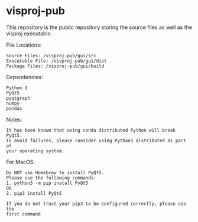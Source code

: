 # visproj-pub

This repository is the public repository storing the source files as well
as the visproj executable.

File Locations:
    
    Source Files: /visproj-pub/gui/src
    Executable File: /visproj-pub/gui/dist
    Package Files: /visproj-pub/gui/build

Dependencies:

    Python 3
    PyQt5
    pyqtgraph
    numpy
    pandas

Notes:

    It has been known that using conda distributed Python will break PyQt5.
    To avoid failures, please consider using Python3 distributed as part of
    your operating system. 

    
For MacOS:
    
    Do NOT use Homebrew to install PyQt5. 
    Please use the following commands:
    1. python3 -m pip install PyQt5
    OR
    2. pip3 install PyQt5

    If you do not trust your pip3 to be configured correctly, please use the
    first command
